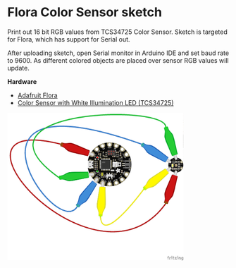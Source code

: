 # Flora Color Sensor sketch

Print out 16 bit RGB values from TCS34725 Color Sensor.  Sketch is targeted for Flora, which has support for Serial out.

After uploading sketch, open Serial monitor in Arduino IDE and set baud rate to 9600.  As different colored objects are placed over sensor RGB values will update.

**Hardware**
- [Adafruit Flora](https://www.adafruit.com/product/659)
- [Color Sensor with White Illumination LED (TCS34725)](https://www.adafruit.com/product/1356)

<img src="./flora_color_sensor_print_bb.png?raw=true" width="400" alt="circuit diagram">
